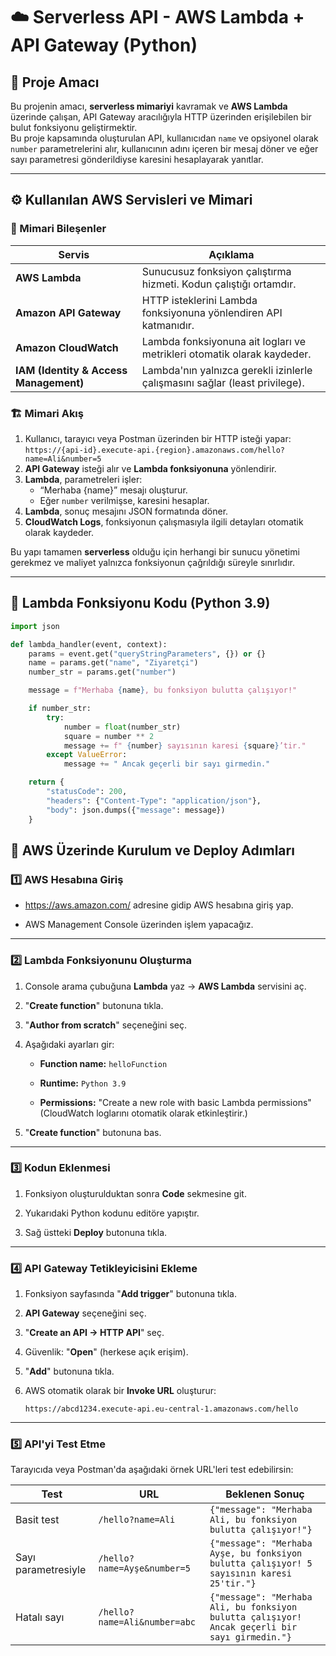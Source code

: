 # ☁️ Serverless API - AWS Lambda + API Gateway (Python)

## 🎯 Proje Amacı
Bu projenin amacı, **serverless mimariyi** kavramak ve **AWS Lambda** üzerinde çalışan, API Gateway aracılığıyla HTTP üzerinden erişilebilen bir bulut fonksiyonu geliştirmektir.  
Bu proje kapsamında oluşturulan API, kullanıcıdan `name` ve opsiyonel olarak `number` parametrelerini alır, kullanıcının adını içeren bir mesaj döner ve eğer sayı parametresi gönderildiyse karesini hesaplayarak yanıtlar.

---

## ⚙️ Kullanılan AWS Servisleri ve Mimari

### 🧩 Mimari Bileşenler
| Servis | Açıklama |
|--------|-----------|
| **AWS Lambda** | Sunucusuz fonksiyon çalıştırma hizmeti. Kodun çalıştığı ortamdır. |
| **Amazon API Gateway** | HTTP isteklerini Lambda fonksiyonuna yönlendiren API katmanıdır. |
| **Amazon CloudWatch** | Lambda fonksiyonuna ait logları ve metrikleri otomatik olarak kaydeder. |
| **IAM (Identity & Access Management)** | Lambda'nın yalnızca gerekli izinlerle çalışmasını sağlar (least privilege). |

### 🏗️ Mimari Akış
1. Kullanıcı, tarayıcı veya Postman üzerinden bir HTTP isteği yapar:  
   `https://{api-id}.execute-api.{region}.amazonaws.com/hello?name=Ali&number=5`
2. **API Gateway** isteği alır ve **Lambda fonksiyonuna** yönlendirir.
3. **Lambda**, parametreleri işler:  
   - “Merhaba {name}” mesajı oluşturur.  
   - Eğer `number` verilmişse, karesini hesaplar.  
4. **Lambda**, sonuç mesajını JSON formatında döner.  
5. **CloudWatch Logs**, fonksiyonun çalışmasıyla ilgili detayları otomatik olarak kaydeder.  

Bu yapı tamamen **serverless** olduğu için herhangi bir sunucu yönetimi gerekmez ve maliyet yalnızca fonksiyonun çağrıldığı süreyle sınırlıdır.

---

## 🧠 Lambda Fonksiyonu Kodu (Python 3.9)

```python
import json

def lambda_handler(event, context):
    params = event.get("queryStringParameters", {}) or {}
    name = params.get("name", "Ziyaretçi")
    number_str = params.get("number")

    message = f"Merhaba {name}, bu fonksiyon bulutta çalışıyor!"

    if number_str:
        try:
            number = float(number_str)
            square = number ** 2
            message += f" {number} sayısının karesi {square}’tir."
        except ValueError:
            message += " Ancak geçerli bir sayı girmedin."

    return {
        "statusCode": 200,
        "headers": {"Content-Type": "application/json"},
        "body": json.dumps({"message": message})
    }

``` 

🚀 AWS Üzerinde Kurulum ve Deploy Adımları
------------------------------------------

### 1️⃣ AWS Hesabına Giriş

-   https://aws.amazon.com/ adresine gidip AWS hesabına giriş yap.

-   AWS Management Console üzerinden işlem yapacağız.

* * * * *

### 2️⃣ Lambda Fonksiyonunu Oluşturma

1.  Console arama çubuğuna **Lambda** yaz → **AWS Lambda** servisini aç.

2.  "**Create function**" butonuna tıkla.

3.  "**Author from scratch**" seçeneğini seç.

4.  Aşağıdaki ayarları gir:

    -   **Function name:** `helloFunction`

    -   **Runtime:** `Python 3.9`

    -   **Permissions:** "Create a new role with basic Lambda permissions"\
        (CloudWatch loglarını otomatik olarak etkinleştirir.)

5.  "**Create function**" butonuna bas.

* * * * *

### 3️⃣ Kodun Eklenmesi

1.  Fonksiyon oluşturulduktan sonra **Code** sekmesine git.

2.  Yukarıdaki Python kodunu editöre yapıştır.

3.  Sağ üstteki **Deploy** butonuna tıkla.

* * * * *

### 4️⃣ API Gateway Tetikleyicisini Ekleme

1.  Fonksiyon sayfasında "**Add trigger**" butonuna tıkla.

2.  **API Gateway** seçeneğini seç.

3.  "**Create an API → HTTP API**" seç.

4.  Güvenlik: "**Open**" (herkese açık erişim).

5.  "**Add**" butonuna tıkla.

6.  AWS otomatik olarak bir **Invoke URL** oluşturur:

    `https://abcd1234.execute-api.eu-central-1.amazonaws.com/hello`

* * * * *

### 5️⃣ API'yi Test Etme

Tarayıcıda veya Postman'da aşağıdaki örnek URL'leri test edebilirsin:

| Test | URL | Beklenen Sonuç |
| --- | --- | --- |
| Basit test | `/hello?name=Ali` | `{"message": "Merhaba Ali, bu fonksiyon bulutta çalışıyor!"}` |
| Sayı parametresiyle | `/hello?name=Ayşe&number=5` | `{"message": "Merhaba Ayşe, bu fonksiyon bulutta çalışıyor! 5 sayısının karesi 25'tir."}` |
| Hatalı sayı | `/hello?name=Ali&number=abc` | `{"message": "Merhaba Ali, bu fonksiyon bulutta çalışıyor! Ancak geçerli bir sayı girmedin."}` |







